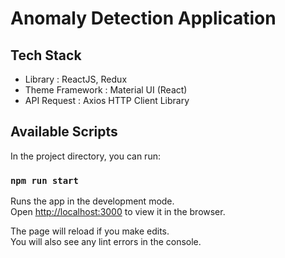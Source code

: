 # Anomaly Detection Application

## Tech Stack
  - Library :  ReactJS, Redux 
  - Theme Framework : Material UI (React)
  - API Request : Axios HTTP Client Library

## Available Scripts

In the project directory, you can run:

### `npm run start`

Runs the app in the development mode.<br>
Open [http://localhost:3000](http://localhost:3000) to view it in the browser.

The page will reload if you make edits.<br>
You will also see any lint errors in the console.